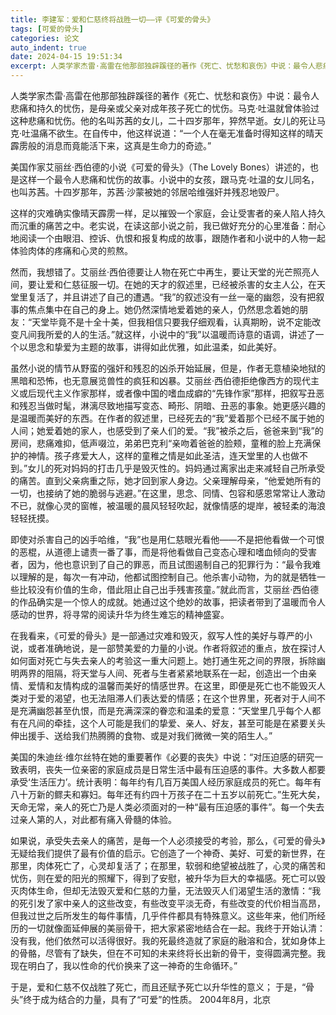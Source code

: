 ```yaml
---
title: 李建军：爱和仁慈终将战胜一切——评《可爱的骨头》
tags: [可爱的骨头]
categories: 论文
auto_indent: true
date: 2024-04-15 19:51:34
excerpt: 人类学家杰雷·高雷在他那部独辟蹊径的著作《死亡、忧愁和哀伤》中说：最令人悲痛和持久的忧伤，是母亲或父亲对成年孩子死亡的忧伤。马克·吐温就曾体验过这种悲痛和忧伤。他的名叫苏茜的女儿，二十四岁那年，猝然早逝。女儿的死让马克·吐温痛不欲生。在自传中，他这样说道：“一个人在毫无准备时得知这样的晴天霹雳般的消息而竟能活下来，这真是生命力的奇迹。”
---
```

人类学家杰雷·高雷在他那部独辟蹊径的著作《死亡、忧愁和哀伤》中说：最令人悲痛和持久的忧伤，是母亲或父亲对成年孩子死亡的忧伤。马克·吐温就曾体验过这种悲痛和忧伤。他的名叫苏茜的女儿，二十四岁那年，猝然早逝。女儿的死让马克·吐温痛不欲生。在自传中，他这样说道：“一个人在毫无准备时得知这样的晴天霹雳般的消息而竟能活下来，这真是生命力的奇迹。”

美国作家艾丽丝·西伯德的小说《可爱的骨头》（The Lovely Bones）讲述的，也是这样一个最令人悲痛和忧伤的故事。小说中的女孩，跟马克·吐温的女儿同名，也叫苏茜。十四岁那年，苏茜·沙蒙被她的邻居哈维强奸并残忍地毁尸。

这样的灾难确实像晴天霹雳一样，足以摧毁一个家庭，会让受害者的亲人陷人持久而沉重的痛苦之中。老实说，在读这部小说之前，我已做好充分的心里准备：耐心地阅读一个由眼泪、控诉、仇恨和报复构成的故事，跟随作者和小说中的人物一起体验肉体的疼痛和心灵的煎熬。

然而，我想错了。艾丽丝·西伯德要让人物在死亡中再生，要让天堂的光芒照亮人间，要让爱和仁慈征服一切。在她的天才的叙述里，已经被杀害的女主人公，在天堂里复活了，并且讲述了自己的遭遇。“我”的叙述没有一丝一毫的幽怨，没有把叙事的焦点集中在自己的身上。她仍然深情地爱着她的亲人，仍然思念着她的朋友：“天堂毕竟不是十全十美，但我相信只要我仔细观看，认真期盼，说不定能改变凡间我所爱的人的生活。”就这样，小说中的“我”以温暖而诗意的语调，讲述了一个以思念和挚爱为主题的故事，讲得如此优雅，如此温柔，如此美好。

虽然小说的情节从野蛮的强奸和残忍的凶杀开始延展，但是，作者无意植染地狱的黑暗和恐怖，也无意展览兽性的疯狂和凶暴。艾丽丝·西伯德拒绝像西方的现代主义或后现代主义作家那样，或者像中国的嗜血成癖的“先锋作家”那样，把叙写丑恶和残忍当做时髦，淋漓尽致地描写变态、畸形、阴暗、丑恶的事象。她更感兴趣的是温暖而美好的东西。在作者的叙述里，已经死去的“我”爱着那个已经不属于她的人间；她爱着她的家人，也感受到了亲人们的爱。“我”被杀之后，爸爸来到“我”的房间，悲痛难抑，低声啜泣，弟弟巴克利“亲吻着爸爸的脸颊，童稚的脸上充满保护的神情。孩子疼爱大人，这样的童稚之情是如此圣洁，连天堂里的人也做不到。”女儿的死对妈妈的打击几乎是毁灭性的。妈妈通过离家出走来减轻自己所承受的痛苦。直到父亲病重之际，她才回到家人身边。父亲理解母亲，“他爱她所有的一切，也接纳了她的脆弱与逃避。”在这里，思念、同情、包容和感恩常常让人激动不已，就像心灵的窗帷，被温暖的晨风轻轻吹起，就像情感的堤岸，被轻柔的海浪轻轻抚摸。

即使对杀害自己的凶手哈维，“我”也是用仁慈眼光看他——不是把他看做一个可恨的恶棍，从道德上谴责一番了事，而是将他看做自己变态心理和嗜血倾向的受害者，因为，他也意识到了自己的罪恶，而且试图遏制自己的犯罪行为：“最令我难以理解的是，每次一有冲动，他都试图控制自己。他杀害小动物，为的就是牺牲一些比较没有价值的生命，借此阻止自己出手残害孩童。”就此而言，艾丽丝·西伯德的作品确实是一个惊人的成就。她通过这个绝妙的故事，把读者带到了温暖而令人感动的世界，将寻常的阅读升华为终生难忘的精神盛宴。

在我看来，《可爱的骨头》是一部通过灾难和毁灭，叙写人性的美好与尊严的小说，或者准确地说，是一部赞美爱的力量的小说。作者将叙述的重点，放在探讨人如何面对死亡与失去亲人的考验这一重大问题上。她打通生死之间的界限，拆除幽明两界的阻隔，将天堂与人间、死者与生者紧紧地联系在一起，创造出一个由亲情、爱情和友情构成的温馨而美好的情感世界。在这里，即便是死亡也不能毁灭人类对于爱的渴望，也无法阻滞人们表达爱的情感；在这个世界里，死者对于人间不是充满幽怨甚至仇恨，而是充满深深的眷恋和温柔的爱意：“天堂里几乎每个人都有在凡间的牵挂，这个人可能是我们的挚爱、亲人、好友，甚至可能是在紧要关头伸出援手、送给我们热腾腾的食物、或是对我们微微一笑的陌生人。”

美国的朱迪丝·维尔丝特在她的重要著作《必要的丧失》中说：“对压迫感的研究一致表明，丧失一位亲密的家庭成员是日常生活中最有压迫感的事件。大多数人都要承受‘生活压力’。统计表明：每年约有几百万美国人经历家庭成员的死亡。每年有八十万新的鳏夫和寡妇。每年还有约四十万孩子在二十五岁以前死亡。”生死大矣，天命无常，亲人的死亡乃是人类必须面对的一种“最有压迫感的事件”。每一个失去过亲人第的人，对此都有痛入骨髓的体验。

如果说，承受失去亲人的痛苦，是毎一个人必须接受的考验，那么，《可爱的骨头》无疑给我们提供了最有价值的启示。它创造了一个神奇、美好、可爱的新世界，在那里，肉体死亡了，心灵却复活了；在那里，软弱和绝望被战胜了，心灵的痛苦和忧伤，则在爱的阳光的照耀下，得到了安慰，被升华为巨大的幸福感。死亡可以毁灭肉体生命，但却无法毁灭爱和仁慈的力量，无法毁灭人们渴望生活的激情：“我的死引发了家中亲人的这些改变，有些改变平淡无奇，有些改变的代价相当高昂，但我过世之后所发生的每件事情，几乎件件都具有特殊意义。这些年来，他们所经历的一切就像面延伸展的美丽骨干，把大家紧密地结合在一起。我终于开始认清：没有我，他们依然可以活得很好。我的死最终造就了家庭的融溶和合，犹如身体上的骨骼，尽管有了缺失，但在不可知的未来终将长出新的骨干，变得圆满完整。我现在明白了，我以性命的代价换来了这一神奇的生命循环。”

于是，爱和仁慈不仅战胜了死亡，而且还赋予死亡以升华性的意义；
于是，“骨头”终于成为结合的力量，具有了“可爱”的性质。
2004年8月，北京
